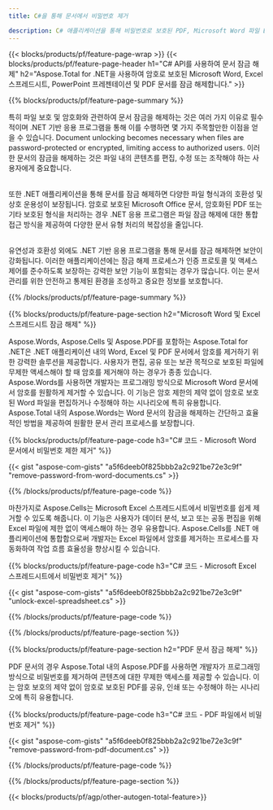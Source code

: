 ```yaml
---
title: C#을 통해 문서에서 비밀번호 제거 

description: C# 애플리케이션을 통해 비밀번호로 보호된 PDF, Microsoft Word 파일 Excel 스프레드시트 및 PowerPoint 프레젠테이션 파일을 잠금 해제하세요.
---
```


{{< blocks/products/pf/feature-page-wrap >}}
{{< blocks/products/pf/feature-page-header h1="C# API를 사용하여 문서 잠금 해제" h2="Aspose.Total for .NET을 사용하여 암호로 보호된 Microsoft Word, Excel 스프레드시트, PowerPoint 프레젠테이션 및 PDF 문서를 잠금 해제합니다." >}}

{{% blocks/products/pf/feature-page-summary %}}

특히 파일 보호 및 암호화와 관련하여 문서 잠금을 해제하는 것은 여러 가지 이유로 필수적이며 .NET 기반 응용 프로그램을 통해 이를 수행하면 몇 가지 주목할만한 이점을 얻을 수 있습니다. Document unlocking becomes necessary when files are password-protected or encrypted, limiting access to authorized users. 이러한 문서의 잠금을 해제하는 것은 파일 내의 콘텐츠를 편집, 수정 또는 조작해야 하는 사용자에게 중요합니다. <br /><br />

또한 .NET 애플리케이션을 통해 문서를 잠금 해제하면 다양한 파일 형식과의 호환성 및 상호 운용성이 보장됩니다. 암호로 보호된 Microsoft Office 문서, 암호화된 PDF 또는 기타 보호된 형식을 처리하는 경우 .NET 응용 프로그램은 파일 잠금 해제에 대한 통합 접근 방식을 제공하여 다양한 문서 유형 처리의 복잡성을 줄입니다.<br /><br />

유연성과 호환성 외에도 .NET 기반 응용 프로그램을 통해 문서를 잠금 해제하면 보안이 강화됩니다. 이러한 애플리케이션에는 잠금 해제 프로세스가 인증 프로토콜 및 액세스 제어를 준수하도록 보장하는 강력한 보안 기능이 포함되는 경우가 많습니다. 이는 문서 관리를 위한 안전하고 통제된 환경을 조성하고 중요한 정보를 보호합니다.

{{% /blocks/products/pf/feature-page-summary  %}}

{{% blocks/products/pf/feature-page-section  h2="Microsoft Word 및 Excel 스프레드시트 잠금 해제" %}}

Aspose.Words, Aspose.Cells 및 Aspose.PDF를 포함하는 Aspose.Total for .NET은 .NET 애플리케이션 내의 Word, Excel 및 PDF 문서에서 암호를 제거하기 위한 강력한 솔루션을 제공합니다. 사용자가 편집, 공유 또는 보관 목적으로 보호된 파일에 무제한 액세스해야 할 때 암호를 제거해야 하는 경우가 종종 있습니다.<br />
Aspose.Words를 사용하면 개발자는 프로그래밍 방식으로 Microsoft Word 문서에서 암호를 원활하게 제거할 수 있습니다. 이 기능은 암호 제한의 제약 없이 암호로 보호된 Word 파일을 편집하거나 수정해야 하는 시나리오에 특히 유용합니다. Aspose.Total 내의 Aspose.Words는 Word 문서의 잠금을 해제하는 간단하고 효율적인 방법을 제공하여 원활한 문서 관리 프로세스를 보장합니다.

{{% blocks/products/pf/feature-page-code h3="C# 코드 - Microsoft Word 문서에서 비밀번호 제한 제거" %}}

{{< gist "aspose-com-gists" "a5f6deeb0f825bbb2a2c921be72e3c9f" "remove-password-from-word-documents.cs" >}}

{{% /blocks/products/pf/feature-page-code  %}}

마찬가지로 Aspose.Cells는 Microsoft Excel 스프레드시트에서 비밀번호를 쉽게 제거할 수 있도록 해줍니다. 이 기능은 사용자가 데이터 분석, 보고 또는 공동 편집을 위해 Excel 파일에 제한 없이 액세스해야 하는 경우 유용합니다. Aspose.Cells를 .NET 애플리케이션에 통합함으로써 개발자는 Excel 파일에서 암호를 제거하는 프로세스를 자동화하여 작업 흐름 효율성을 향상시킬 수 있습니다.

{{% blocks/products/pf/feature-page-code h3="C# 코드 - Microsoft Excel 스프레드시트에서 비밀번호 제거" %}}

{{< gist "aspose-com-gists" "a5f6deeb0f825bbb2a2c921be72e3c9f" "unlock-excel-spreadsheet.cs" >}}

{{% /blocks/products/pf/feature-page-code  %}}

{{% /blocks/products/pf/feature-page-section %}}

{{% blocks/products/pf/feature-page-section  h2="PDF 문서 잠금 해제" %}}

PDF 문서의 경우 Aspose.Total 내의 Aspose.PDF를 사용하면 개발자가 프로그래밍 방식으로 비밀번호를 제거하여 콘텐츠에 대한 무제한 액세스를 제공할 수 있습니다. 이는 암호 보호의 제약 없이 암호로 보호된 PDF를 공유, 인쇄 또는 수정해야 하는 시나리오에 특히 유용합니다.

{{% blocks/products/pf/feature-page-code h3="C# 코드 - PDF 파일에서 비밀번호 제거" %}}

{{< gist "aspose-com-gists" "a5f6deeb0f825bbb2a2c921be72e3c9f" "remove-password-from-pdf-document.cs" >}}

{{% /blocks/products/pf/feature-page-code  %}}

{{% /blocks/products/pf/feature-page-section %}}

{{< blocks/products/pf/agp/other-autogen-total-feature>}}